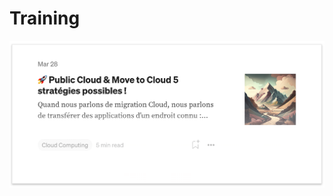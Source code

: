<base target="_blank">

# Training

[![article-movetocloud.png](/article-movetocloud.png)](https://medium.com/zenika/public-cloud-move-to-cloud-5%EF%B8%8F%E2%83%A3-strat%C3%A9gies-possibles-7b23086d5c20)